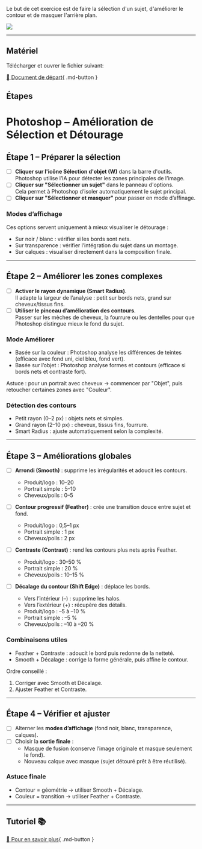 <style>.md-footer{display:none;}</style>

Le but de cet exercice est de faire la sélection d'un sujet, d'améliorer le contour et de masquer l'arrière plan.

![](../assets/image/08_selectionner_sujet_ameliorer_le_contour.png)

***

## Matériel

Télécharger et ouvrer le fichier suivant:

[📁 Document de départ](../assets/image/07_over_busy.psd){ .md-button }   <br>

## Étapes
# Photoshop – Amélioration de Sélection et Détourage

## Étape 1 – Préparer la sélection
- [ ] **Cliquer sur l'icône Sélection d'objet (W)** dans la barre d'outils.  
  Photoshop utilise l’IA pour détecter les zones principales de l’image.  
- [ ] **Cliquer sur "Sélectionner un sujet"** dans le panneau d'options.  
  Cela permet à Photoshop d’isoler automatiquement le sujet principal.  
- [ ] **Cliquer sur "Sélectionner et masquer"** pour passer en mode d’affinage.  

### Modes d’affichage
Ces options servent uniquement à mieux visualiser le détourage :  
- Sur noir / blanc : vérifier si les bords sont nets.  
- Sur transparence : vérifier l’intégration du sujet dans un montage.  
- Sur calques : visualiser directement dans la composition finale.  

---

## Étape 2 – Améliorer les zones complexes
- [ ] **Activer le rayon dynamique (Smart Radius)**.  
  Il adapte la largeur de l’analyse : petit sur bords nets, grand sur cheveux/tissus fins.  
- [ ] **Utiliser le pinceau d’amélioration des contours**.  
  Passer sur les mèches de cheveux, la fourrure ou les dentelles pour que Photoshop distingue mieux le fond du sujet.  

### Mode Améliorer
- Basée sur la couleur : Photoshop analyse les différences de teintes (efficace avec fond uni, ciel bleu, fond vert).  
- Basée sur l’objet : Photoshop analyse formes et contours (efficace si bords nets et contraste fort).  

Astuce : pour un portrait avec cheveux → commencer par "Objet", puis retoucher certaines zones avec "Couleur".  

### Détection des contours
- Petit rayon (0–2 px) : objets nets et simples.  
- Grand rayon (2–10 px) : cheveux, tissus fins, fourrure.  
- Smart Radius : ajuste automatiquement selon la complexité.  

---

## Étape 3 – Améliorations globales
- [ ] **Arrondi (Smooth)** : supprime les irrégularités et adoucit les contours.  
  - Produit/logo : 10–20  
  - Portrait simple : 5–10  
  - Cheveux/poils : 0–5  

- [ ] **Contour progressif (Feather)** : crée une transition douce entre sujet et fond.  
  - Produit/logo : 0,5–1 px  
  - Portrait simple : 1 px  
  - Cheveux/poils : 2 px  

- [ ] **Contraste (Contrast)** : rend les contours plus nets après Feather.  
  - Produit/logo : 30–50 %  
  - Portrait simple : 20 %  
  - Cheveux/poils : 10–15 %  

- [ ] **Décalage du contour (Shift Edge)** : déplace les bords.  
  - Vers l’intérieur (–) : supprime les halos.  
  - Vers l’extérieur (+) : récupère des détails.  
  - Produit/logo : –5 à –10 %  
  - Portrait simple : –5 %  
  - Cheveux/poils : –10 à –20 %  

### Combinaisons utiles
- Feather + Contraste : adoucit le bord puis redonne de la netteté.  
- Smooth + Décalage : corrige la forme générale, puis affine le contour.  

Ordre conseillé :  
1. Corriger avec Smooth et Décalage.  
2. Ajuster Feather et Contraste.  

---

## Étape 4 – Vérifier et ajuster
- [ ] Alterner les **modes d’affichage** (fond noir, blanc, transparence, calques).  
- [ ] Choisir la **sortie finale** :  
  - Masque de fusion (conserve l’image originale et masque seulement le fond).  
  - Nouveau calque avec masque (sujet détouré prêt à être réutilisé).  

### Astuce finale
- Contour = géométrie → utiliser Smooth + Décalage.  
- Couleur = transition → utiliser Feather + Contraste.  


***

## Tutoriel 📚

[📖 Pour en savoir plus](https://cmontmorency365-my.sharepoint.com/:v:/g/personal/flpilote_cmontmorency_qc_ca/EcTPTAucQzVJiqSlfidXeI4B0ykDSHYiE1bFgZZtL2cTXA?nav=eyJyZWZlcnJhbEluZm8iOnsicmVmZXJyYWxBcHAiOiJPbmVEcml2ZUZvckJ1c2luZXNzIiwicmVmZXJyYWxBcHBQbGF0Zm9ybSI6IldlYiIsInJlZmVycmFsTW9kZSI6InZpZXciLCJyZWZlcnJhbFZpZXciOiJNeUZpbGVzTGlua0NvcHkifX0&e=o06Hi0){ .md-button }   <br>
